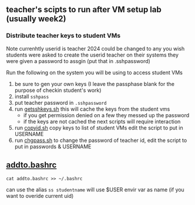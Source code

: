 ##  teacher's scipts to run after VM setup lab (usually week2)

### Distribute teacher keys to student VMs
Note currenhtly userid is teacher 2024 could be changed to any you wish
students were asked to create the userid teacher on their systems
they were given a password to assgin (put that in .sshpassword)

Run the following on the system you will be using to access student VMs 

1. be sure to gen your own keys (I leave the passphase blank for the purpose of checkin student's work)
1. install `sshpass` 
2.  put teacher password in `.sshpassword`
1. run [getsshkeys.sh](getsshkeys.sh)  this will cache the keys from  the student vms
   * if you get permission denied on a few they messed up the password
   * if the keys are not cached the next scripts will require interaction 
1. run [copyid.sh](copyid.sh)  copy keys to list of student VMs edit the script to put in USERNAME
1. run [chgpass.sh](chgpass.sh) to change the password of teacher id, edit the script to put in passwords & USERNAME


## [addto.bashrc](addto.bashrc)
`cat addto.bashrc >> ~/.bashrc`

can use the alias `ss studentname` will use $USER envir var as name (if you want to overide current uid) 
